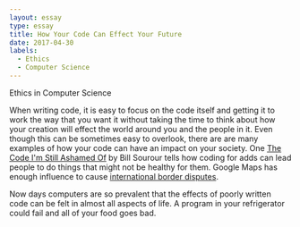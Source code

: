 ```yaml
---
layout: essay
type: essay
title: How Your Code Can Effect Your Future
date: 2017-04-30
labels:
  - Ethics
  - Computer Science
---
```


Ethics in Computer Science

When writing code, it is easy to focus on the code itself and getting it to work the way that you want it without taking the time to think about how your creation will effect the world around you and the people in it. Even though this can be sometimes easy to overlook, there are are many examples of how your code can have an impact on your society. One <a href="https://medium.freecodecamp.com/the-code-im-still-ashamed-of-e4c021dff55e#.tsjl7lkxy">The Code I'm Still Ashamed Of</a> by Bill Sourour tells how coding for adds can lead people to do things that might not be healthy for them. Google Maps has enough influence to cause <a href="http://www.cnn.com/2010/TECH/web/11/05/nicaragua.raid.google.maps/index.html">international border disputes</a>. 

Now days computers are so prevalent that the effects of poorly written code can be felt in almost all aspects of life. A program in your refrigerator could fail and all of your food goes bad. 
